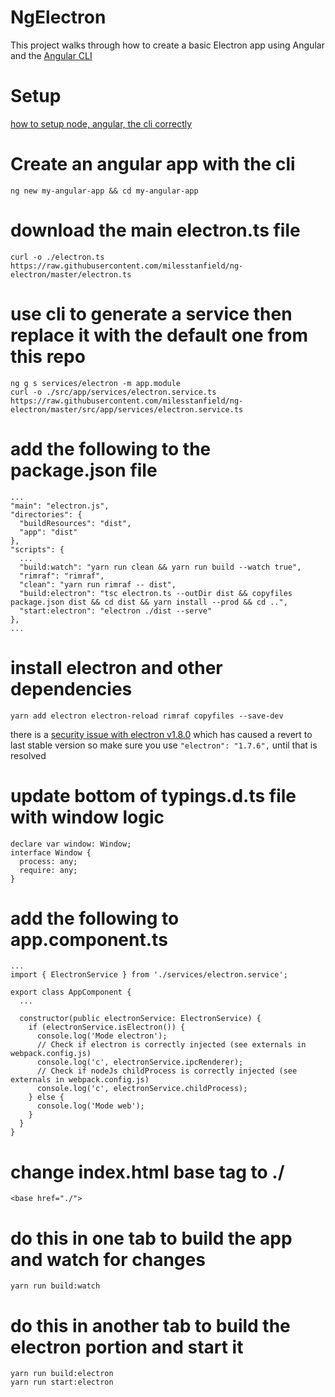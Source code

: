 # NgElectron

This project walks through how to create a basic Electron app using Angular and the [Angular CLI](https://github.com/angular/angular-cli)

# Setup
[how to setup node, angular, the cli correctly](https://gist.github.com/milesstanfield/17f980ad4ed6d038a255f8fc3b222add#file-angular-and-node-setup-md)


# Create an angular app with the cli
```
ng new my-angular-app && cd my-angular-app
```

# download the main electron.ts file
```
curl -o ./electron.ts https://raw.githubusercontent.com/milesstanfield/ng-electron/master/electron.ts
```

# use cli to generate a service then replace it with the default one from this repo
```
ng g s services/electron -m app.module
curl -o ./src/app/services/electron.service.ts https://raw.githubusercontent.com/milesstanfield/ng-electron/master/src/app/services/electron.service.ts
```

# add the following to the package.json file
```
...
"main": "electron.js",
"directories": {
  "buildResources": "dist",
  "app": "dist"
},
"scripts": {
  ...
  "build:watch": "yarn run clean && yarn run build --watch true",
  "rimraf": "rimraf",
  "clean": "yarn run rimraf -- dist",
  "build:electron": "tsc electron.ts --outDir dist && copyfiles package.json dist && cd dist && yarn install --prod && cd ..",
  "start:electron": "electron ./dist --serve"
},
...
```

# install electron and other dependencies
```
yarn add electron electron-reload rimraf copyfiles --save-dev
```

there is a [security issue with electron v1.8.0](https://github.com/segmentio/nightmare/issues/1269) which has caused a revert to last stable version so make sure
you use `"electron": "1.7.6",` until that is resolved


# update bottom of typings.d.ts file with window logic
```
declare var window: Window;
interface Window {
  process: any;
  require: any;
}
```

# add the following to app.component.ts
```
...
import { ElectronService } from './services/electron.service';

export class AppComponent {
  ...

  constructor(public electronService: ElectronService) {
    if (electronService.isElectron()) {
      console.log('Mode electron');
      // Check if electron is correctly injected (see externals in webpack.config.js)
      console.log('c', electronService.ipcRenderer);
      // Check if nodeJs childProcess is correctly injected (see externals in webpack.config.js)
      console.log('c', electronService.childProcess);
    } else {
      console.log('Mode web');
    }
  }
}
```

# change index.html base tag to ./
```
<base href="./">
```

# do this in one tab to build the app and watch for changes
```
yarn run build:watch
```

# do this in another tab to build the electron portion and start it
```
yarn run build:electron
yarn run start:electron
```
